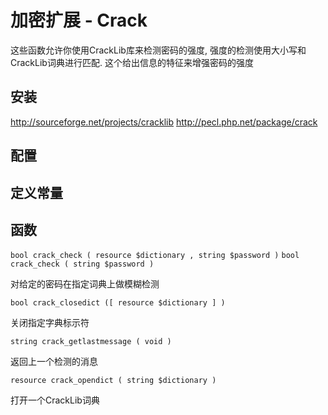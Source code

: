 # 加密扩展 - Crack



这些函数允许你使用CrackLib库来检测密码的强度, 强度的检测使用大小写和CrackLib词典进行匹配. 这个给出信息的特征来增强密码的强度


## 安装
http://sourceforge.net/projects/cracklib
http://pecl.php.net/package/crack

## 配置



## 定义常量



## 函数

`bool crack_check ( resource $dictionary , string $password )`
`bool crack_check ( string $password )`

对给定的密码在指定词典上做模糊检测

`bool crack_closedict ([ resource $dictionary ] )`

关闭指定字典标示符

`string crack_getlastmessage ( void )`

返回上一个检测的消息
     
`resource crack_opendict ( string $dictionary )`

打开一个CrackLib词典
